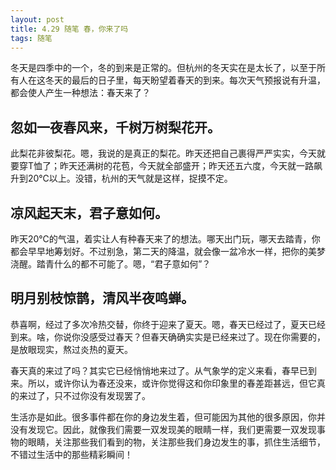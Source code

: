 ```yaml
---
layout: post
title: 4.29 随笔 春，你来了吗
tags: 随笔
---
```

冬天是四季中的一个，冬的到来是正常的。但杭州的冬天实在是太长了，以至于所有人在这冬天的最后的日子里，每天盼望着春天的到来。每次天气预报说有升温，都会使人产生一种想法：春天来了？

忽如一夜春风来，千树万树梨花开。
----------

此梨花非彼梨花。嗯，我说的是真正的梨花。昨天还把自己裹得严严实实，今天就要穿T恤了；昨天还满树的花苞，今天就全部盛开；昨天还五六度，今天就一路飙升到20℃以上。没错，杭州的天气就是这样，捉摸不定。

凉风起天末，君子意如何。
----------

昨天20℃的气温，着实让人有种春天来了的想法。哪天出门玩，哪天去踏青，你都会早早地筹划好。不过别急，第二天的降温，就会像一盆冷水一样，把你的美梦浇醒。踏青什么的都不可能了。嗯，“君子意如何”？

明月别枝惊鹊，清风半夜鸣蝉。
----------

恭喜啊，经过了多次冷热交替，你终于迎来了夏天。嗯，春天已经过了，夏天已经到来。啥，你说你没感受过春天？但春天确确实实是已经来过了。现在你需要的，是放眼现实，熬过炎热的夏天。

春天真的来过了吗？其实它已经悄悄地来过了。从气象学的定义来看，春早已到来。所以，或许你认为春还没来，或许你觉得这和你印象里的春差距甚远，但它真的来过了，只不过你没有发现罢了。

生活亦是如此。很多事件都在你的身边发生着，但可能因为其他的很多原因，你并没有发现它。因此，就像我们需要一双发现美的眼睛一样，我们更需要一双发现事物的眼睛，关注那些我们看到的物，关注那些我们身边发生的事，抓住生活细节，不错过生活中的那些精彩瞬间！